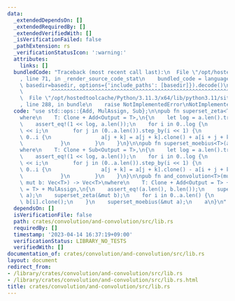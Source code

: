 ```yaml
---
data:
  _extendedDependsOn: []
  _extendedRequiredBy: []
  _extendedVerifiedWith: []
  _isVerificationFailed: false
  _pathExtension: rs
  _verificationStatusIcon: ':warning:'
  attributes:
    links: []
  bundledCode: "Traceback (most recent call last):\n  File \"/opt/hostedtoolcache/Python/3.11.3/x64/lib/python3.11/site-packages/onlinejudge_verify/documentation/build.py\"\
    , line 71, in _render_source_code_stat\n    bundled_code = language.bundle(stat.path,\
    \ basedir=basedir, options={'include_paths': [basedir]}).decode()\n          \
    \         ^^^^^^^^^^^^^^^^^^^^^^^^^^^^^^^^^^^^^^^^^^^^^^^^^^^^^^^^^^^^^^^^^^^^^^^^^^^^^^^^^\n\
    \  File \"/opt/hostedtoolcache/Python/3.11.3/x64/lib/python3.11/site-packages/onlinejudge_verify/languages/rust.py\"\
    , line 288, in bundle\n    raise NotImplementedError\nNotImplementedError\n"
  code: "use std::ops::{Add, MulAssign, Sub};\n\npub fn superset_zeta<T>(a: &mut Vec<T>)\n\
    where\n    T: Clone + Add<Output = T>,\n{\n    let log = a.len().trailing_zeros();\n\
    \    assert_eq!(1 << log, a.len());\n    for i in 0..log {\n        let i = 1\
    \ << i;\n        for j in (0..a.len()).step_by(i << 1) {\n            for k in\
    \ 0..i {\n                a[j + k] = a[j + k].clone() + a[i + j + k].clone();\n\
    \            }\n        }\n    }\n}\n\npub fn superset_moebius<T>(a: &mut Vec<T>)\n\
    where\n    T: Clone + Sub<Output = T>,\n{\n    let log = a.len().trailing_zeros();\n\
    \    assert_eq!(1 << log, a.len());\n    for i in 0..log {\n        let i = 1\
    \ << i;\n        for j in (0..a.len()).step_by(i << 1) {\n            for k in\
    \ 0..i {\n                a[j + k] = a[j + k].clone() - a[i + j + k].clone();\n\
    \            }\n        }\n    }\n}\n\npub fn and_convolution<T>(mut a: Vec<T>,\
    \ mut b: Vec<T>) -> Vec<T>\nwhere\n    T: Clone + Add<Output = T> + Sub<Output\
    \ = T> + MulAssign,\n{\n    assert_eq!(a.len(), b.len());\n    superset_zeta(&mut\
    \ a);\n    superset_zeta(&mut b);\n    for i in 0..a.len() {\n        a[i] *=\
    \ b[i].clone();\n    }\n    superset_moebius(&mut a);\n    a\n}\n"
  dependsOn: []
  isVerificationFile: false
  path: crates/convolution/and-convolution/src/lib.rs
  requiredBy: []
  timestamp: '2023-04-14 16:37:19+09:00'
  verificationStatus: LIBRARY_NO_TESTS
  verifiedWith: []
documentation_of: crates/convolution/and-convolution/src/lib.rs
layout: document
redirect_from:
- /library/crates/convolution/and-convolution/src/lib.rs
- /library/crates/convolution/and-convolution/src/lib.rs.html
title: crates/convolution/and-convolution/src/lib.rs
---
```

